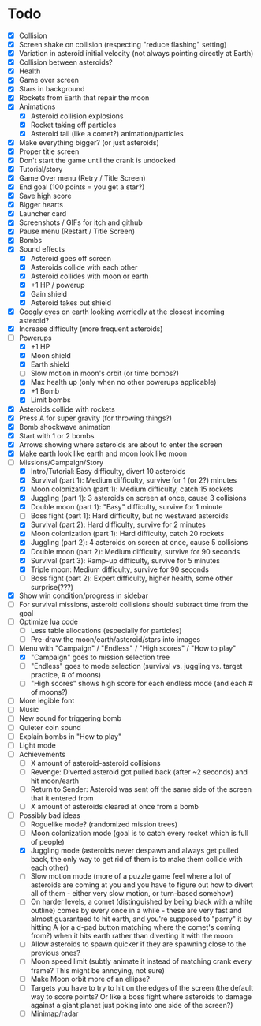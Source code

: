 # Todo

* [x] Collision
* [x] Screen shake on collision (respecting "reduce flashing" setting)
* [x] Variation in asteroid initial velocity (not always pointing directly at Earth)
* [x] Collision between asteroids?
* [x] Health
* [x] Game over screen
* [x] Stars in background
* [x] Rockets from Earth that repair the moon
* [x] Animations
    * [x] Asteroid collision explosions
    * [x] Rocket taking off particles
    * [x] Asteroid tail (like a comet?) animation/particles
* [x] Make everything bigger? (or just asteroids)
* [x] Proper title screen
* [x] Don't start the game until the crank is undocked
* [x] Tutorial/story
* [x] Game Over menu (Retry / Title Screen)
* [x] End goal (100 points = you get a star?)
* [x] Save high score
* [x] Bigger hearts
* [x] Launcher card
* [x] Screenshots / GIFs for itch and github
* [x] Pause menu (Restart / Title Screen)
* [x] Bombs
* [x] Sound effects
    * [x] Asteroid goes off screen
    * [x] Asteroids collide with each other
    * [x] Asteroid collides with moon or earth
    * [x] +1 HP / powerup
    * [x] Gain shield
    * [x] Asteroid takes out shield
* [x] Googly eyes on earth looking worriedly at the closest incoming asteroid?
* [x] Increase difficulty (more frequent asteroids)
* [ ] Powerups
    * [x] +1 HP
    * [x] Moon shield
    * [x] Earth shield
    * [ ] Slow motion in moon's orbit (or time bombs?)
    * [x] Max health up (only when no other powerups applicable)
    * [x] +1 Bomb
    * [x] Limit bombs
* [x] Asteroids collide with rockets
* [x] Press A for super gravity (for throwing things?)
* [x] Bomb shockwave animation
* [x] Start with 1 or 2 bombs
* [x] Arrows showing where asteroids are about to enter the screen
* [x] Make earth look like earth and moon look like moon
* [ ] Missions/Campaign/Story
    * [x] Intro/Tutorial: Easy difficulty, divert 10 asteroids
    * [x] Survival (part 1): Medium difficulty, survive for 1 (or 2?) minutes
    * [x] Moon colonization (part 1): Medium difficulty, catch 15 rockets
    * [x] Juggling (part 1): 3 asteroids on screen at once, cause 3 collisions
    * [x] Double moon (part 1): "Easy" difficulty, survive for 1 minute
    * [ ] Boss fight (part 1): Hard difficulty, but no westward asteroids
    * [x] Survival (part 2): Hard difficulty, survive for 2 minutes
    * [x] Moon colonization (part 1): Hard difficulty, catch 20 rockets
    * [x] Juggling (part 2): 4 asteroids on screen at once, cause 5 collisions
    * [x] Double moon (part 2): Medium difficulty, survive for 90 seconds
    * [x] Survival (part 3): Ramp-up difficulty, survive for 5 minutes
    * [x] Triple moon: Medium difficulty, survive for 90 seconds
    * [ ] Boss fight (part 2): Expert difficulty, higher health, some other surprise(???)
* [x] Show win condition/progress in sidebar
* [ ] For survival missions, asteroid collisions should subtract time from the goal
* [ ] Optimize lua code
    * [ ] Less table allocations (especially for particles)
    * [ ] Pre-draw the moon/earth/asteroid/stars into images
* [ ] Menu with "Campaign" / "Endless" / "High scores" / "How to play"
    * [x] "Campaign" goes to mission selection tree
    * [ ] "Endless" goes to mode selection (survival vs. juggling vs. target practice, # of moons)
    * [ ] "High scores" shows high score for each endless mode (and each # of moons?)
* [ ] More legible font
* [ ] Music
* [ ] New sound for triggering bomb
* [ ] Quieter coin sound
* [ ] Explain bombs in "How to play"
* [ ] Light mode
* [ ] Achievements
    * [ ] X amount of asteroid-asteroid collisions
    * [ ] Revenge: Diverted asteroid got pulled back (after ~2 seconds) and hit moon/earth
    * [ ] Return to Sender: Asteroid was sent off the same side of the screen that it entered from
    * [ ] X amount of asteroids cleared at once from a bomb
* [ ] Possibly bad ideas
    * [ ] Roguelike mode? (randomized mission trees)
    * [ ] Moon colonization mode (goal is to catch every rocket which is full of people)
    * [x] Juggling mode (asteroids never despawn and always get pulled back, the only way to get rid of them is to make them collide with each other)
    * [ ] Slow motion mode (more of a puzzle game feel where a lot of asteroids are coming at you and you have to figure out how to divert all of them - either very slow motion, or turn-based somehow)
    * [ ] On harder levels, a comet (distinguished by being black with a white outline) comes by every once in a while - these are very fast and almost guaranteed to hit earth, and you're supposed to "parry" it by hitting A (or a d-pad button matching where the comet's coming from?) when it hits earth rather than diverting it with the moon
    * [ ] Allow asteroids to spawn quicker if they are spawning close to the previous ones?
    * [ ] Moon speed limit (subtly animate it instead of matching crank every frame? This might be annoying, not sure)
    * [ ] Make Moon orbit more of an ellipse?
    * [ ] Targets you have to try to hit on the edges of the screen (the default way to score points? Or like a boss fight where asteroids to damage against a giant planet just poking into one side of the screen?)
    * [ ] Minimap/radar
